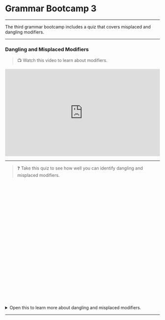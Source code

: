 # Grammar Bootcamp 3

---

The third grammar bootcamp includes a quiz that covers misplaced and dangling modifiers.

---

### Dangling and Misplaced Modifiers


> 📺 Watch this video to learn about modifiers.

<div style="position: relative; padding-bottom: 56.25%; height: 0;"><iframe src="https://www.youtube.com/embed/-tX34V_XGeQ" title="YouTube video player" frameborder="0" allow="accelerometer; autoplay; clipboard-write; encrypted-media; gyroscope; picture-in-picture" allowfullscreen style="position: absolute; top: 0; left: 0; width: 100%; height: 100%;"></iframe></div>

---

> ❓ Take this quiz to see how well you can identify dangling and misplaced modifiers.


<div data-tf-widget="hUWw6yIe" data-tf-iframe-props="title=Modifiers" data-tf-medium="snippet" style="width:100%;height:400px;"></div><script src="//embed.typeform.com/next/embed.js"></script>

<details>
    <summary> Open this to learn more about dangling and misplaced modifiers.</summary>
    
    - 📺 [Dangling and Misplaced Modifiers](https://youtu.be/M6AzQ99bYO8)
    
    - 📖 [Avoiding Dangling and Misplaced Modifiers](https://webapps.towson.edu/ows/moduleDangling.htm)
    
    - 📖 [Writing for Success - Chapter 2.7 Misplaced and Dangling Modifiers](https://open.lib.umn.edu/writingforsuccess/chapter/2-7-misplaced-and-dangling-modifiers/)
    
    - 📖 Grammar Monster - [What Are Modifiers?](https://www.grammar-monster.com/glossary/modifiers_modify.htm)

</details>

---
